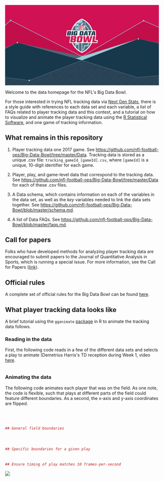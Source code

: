 
<img src="extras/bdb.jpg" align="center" />

Welcome to the data homepage for the NFL's Big Data Bowl.

For those interested in trying NFL tracking data via [Next Gen Stats](https://nextgenstats.nfl.com/), there is a style guide with references to each data set and each variable, a list of FAQs related to player tracking data and this contest, and a tutorial on how to visualize and animate the player tracking data using the [R Statistical Software](https://cran.r-project.org/), and one game of tracking information.

What remains in this repository
-------------------------------

1.  Player tracking data one 2017 game. See <https://github.com/nfl-football-ops/Big-Data-Bowl/tree/master/Data>. Tracking data is stored as a unique .csv file: `tracking_gameId_[gameId].csv`, where `[gameId]` is a unique, 10-digit identifier for each game.

2.  Player, play, and game-level data that correspond to the tracking data. See <https://github.com/nfl-football-ops/Big-Data-Bowl/tree/master/Data> for each of these .csv files.

3.  A Data schema, which contains information on each of the variables in the data set, as well as the *key* variables needed to link the data sets together. See <https://github.com/nfl-football-ops/Big-Data-Bowl/blob/master/schema.md>.

4.  A list of Data FAQs. See <https://github.com/nfl-football-ops/Big-Data-Bowl/blob/master/faqs.md>.

Call for papers
---------------

Folks who have developed methods for analyzing player tracking data are encouraged to submit papers to the Journal of Quantitative Analysis in Sports, which is running a special issue. For more information, see the Call for Papers ([link](https://twitter.com/StatsbyLopez/status/1086742246161043457)).

Official rules
--------------

A complete set of official rules for the Big Data Bowl can be found [here](http://ops.nfl.com/big-data-bowl).

What player tracking data looks like
------------------------------------

A brief tutorial using the `gganimate` [package](https://github.com/thomasp85/gganimate) in R to animate the tracking data follows.

### Reading in the data

First, the following code reads in a few of the different data sets and selects a play to animate (Demetrius Harris's TD reception during Week 1, video [here](https://twitter.com/Chiefs/status/905963498169032704).

``` 

```

### Animating the data

The following code animates each player that was on the field. As one note, the code is flexible, such that plays at different parts of the field could feature different boundaries. As a second, the x-axis and y-axis coordinates are flipped.

``` r



## General field boundaries



## Specific boundaries for a given play


## Ensure timing of play matches 10 frames-per-second


```

![](man/figures/README-unnamed-chunk-3-1.gif)
